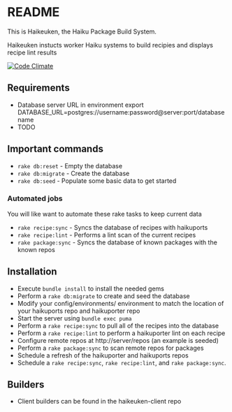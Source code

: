 # README

This is Haikeuken, the Haiku Package Build System.

Haikeuken instucts worker Haiku systems to build recipies and displays recipe
lint results

[![Code Climate](https://codeclimate.com/github/kallisti5/haikeuken/badges/gpa.svg)](https://codeclimate.com/github/kallisti5/haikeuken)

## Requirements

*   Database server URL in environment export
    DATABASE_URL=postgres://username:password@server:port/databasename
*   TODO


## Important commands

*   ``rake db:reset`` - Empty the database
*   ``rake db:migrate`` -  Create the database
*   ``rake db:seed`` -  Populate some basic data to get started


### Automated jobs

You will like want to automate these rake tasks to keep current data

*   ``rake recipe:sync`` - Syncs the database of recipes with haikuports
*   ``rake recipe:lint`` - Performs a lint scan of the current recipes
*   ``rake package:sync`` - Syncs the database of known packages with the known repos

## Installation

*   Execute ``bundle install`` to install the needed gems
*   Perform a ``rake db:migrate`` to create and seed the database
*   Modify your config/environments/ environment to match the location of
    your haikuports repo and haikuporter repo
*   Start the server using ``bundle exec puma``
*   Perform a ``rake recipe:sync`` to pull all of the recipes into the database
*   Perform a ``rake recipe:lint`` to perform a haikuporter lint on each recipe
*   Configure remote repos at http://server/repos (an example is seeded)
*   Perform a ``rake package:sync`` to scan remote repos for packages
*   Schedule a refresh of the haikuporter and haikuports repos
*   Schedule a ``rake recipe:sync``, ``rake recipe:lint``, and ``rake package:sync``.


## Builders

*   Client builders can be found in the haikeuken-client repo

